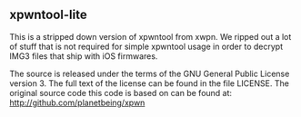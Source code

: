 xpwntool-lite
-------------

This is a stripped down version of xpwntool from xwpn. We ripped out a lot of
stuff that is not required for simple xpwntool usage in order to decrypt IMG3
files that ship with iOS firmwares.

The source is released under the terms of the GNU General Public License
version 3. The full text of the license can be found in the file LICENSE. 
The original source code this code is based on can be found at:
http://github.com/planetbeing/xpwn
